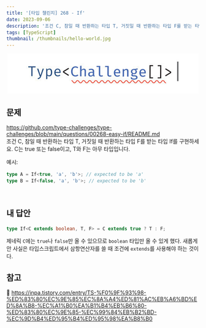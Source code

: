 ```yaml
---
title: '[타입 챌린지] 268 - If'
date: 2023-09-06
description: '조건 C, 참일 때 반환하는 타입 T, 거짓일 때 반환하는 타입 F를 받는 타입 If를 구현하세요. C는 true 또는 false이고, T와 F는 아무 타입입니다.'
tags: [TypeScript]
thumbnail: /thumbnails/hello-world.jpg
---
```


<p align="center"><img src="./type-challenge.jpeg"/></p>

## 문제

https://github.com/type-challenges/type-challenges/blob/main/questions/00268-easy-if/README.md
<br/>
조건 C, 참일 때 반환하는 타입 T, 거짓일 때 반환하는 타입 F를 받는 타입 If를 구현하세요. C는 true 또는 false이고, T와 F는 아무 타입입니다.

예시:

```typescript
type A = If<true, 'a', 'b'>; // expected to be 'a'
type B = If<false, 'a', 'b'>; // expected to be 'b'
```

<br/>

## 내 답안

```typescript
type If<C extends boolean, T, F> = C extends true ? T : F;
```

제네릭 `C`에는 `true`나 `false`만 올 수 있으므로 `boolean` 타입만 올 수 있게 했다.
새롭게 안 사실은 타입스크립트에서 삼항연산자를 쓸 때 조건에 `extends`를 사용해야 하는 것이다.

## 참고

🔗 https://inpa.tistory.com/entry/TS-%F0%9F%93%98-%ED%83%80%EC%9E%85%EC%8A%A4%ED%81%AC%EB%A6%BD%ED%8A%B8-%EC%A1%B0%EA%B1%B4%EB%B6%80-%ED%83%80%EC%9E%85-%EC%99%84%EB%B2%BD-%EC%9D%B4%ED%95%B4%ED%95%98%EA%B8%B0
